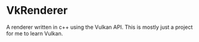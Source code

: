 # VkRenderer
A renderer written in c++ using the Vulkan API. This is mostly just a project for me to learn Vulkan.
